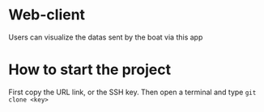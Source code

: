 # Web-client
Users can visualize the datas sent by the boat via this app
# How to start the project
First copy the URL link, or the SSH key.
Then open a terminal and type ```git clone <key>```
